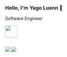 ### Hello, I'm Yago Luann 👋

<p dir="auto">Software Engineer</p>

<img loading="lazy" src="https://cdn.jsdelivr.net/gh/devicons/devicon/icons/git/git-original.svg" width="40" height="40"/>

<h2 dir="auto"></h2>
<div>
<a href = "mailto:luanntech@gmail.com"><img loading="lazy" src="https://img.shields.io/badge/Gmail-D14836?style=for-the-badge&logo=gmail&logoColor=white" target="_blank"></a>
<a href="https://www.linkedin.com/in/luannamorim" target="_blank"><img loading="lazy" src="https://img.shields.io/badge/-LinkedIn-%230077B5?style=for-the-badge&logo=linkedin&logoColor=white" target="_blank"></a>   
</div>

